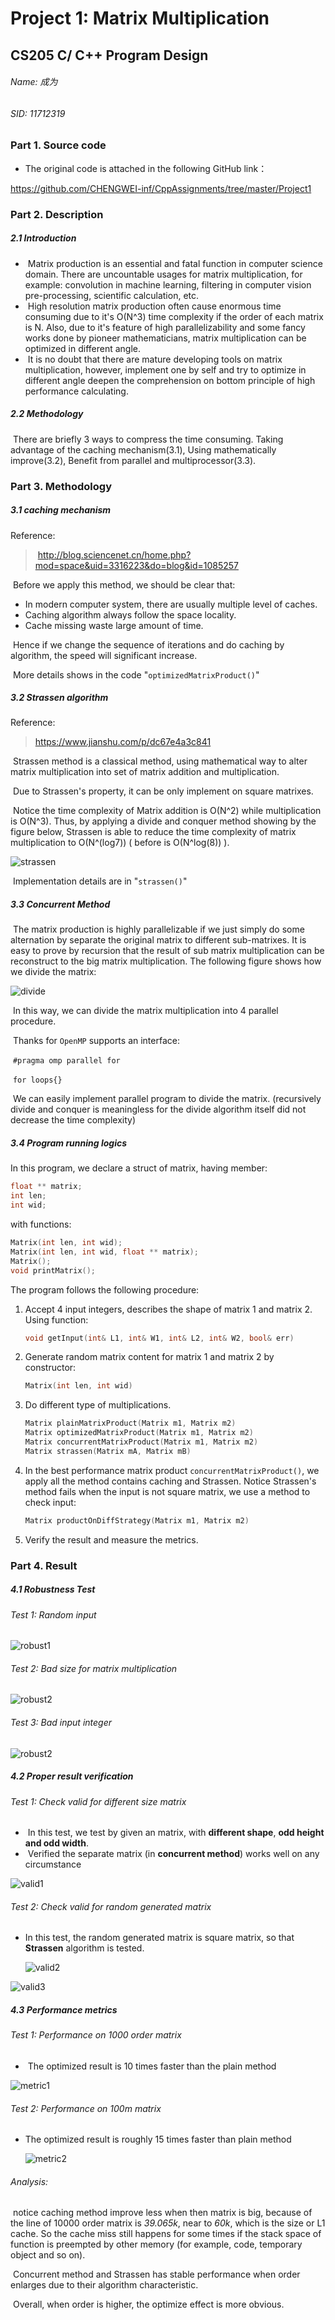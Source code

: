 # Project 1: Matrix Multiplication

## CS205 C/ C++ Program Design

###### Name: 成为

###### SID: 11712319



### Part 1. Source code

- The original code is attached in the following GitHub link：

https://github.com/CHENGWEI-inf/CppAssignments/tree/master/Project1



### Part 2. Description

##### 2.1 Introduction

- ​	Matrix production is an essential and fatal function in computer science domain. There are uncountable usages for matrix multiplication, for example: convolution in machine learning, filtering in computer vision pre-processing, scientific calculation, etc. 
- ​	High resolution matrix production often cause enormous time consuming due to it's O(N^3) time complexity if the order of each matrix is N. Also, due to it's feature of high parallelizability and some fancy works done by pioneer mathematicians, matrix multiplication can be optimized in different angle.
- ​	It is no doubt that there are mature developing tools on matrix multiplication, however, implement one by self and try to optimize in different angle deepen the comprehension on bottom principle of high performance calculating.

##### 2.2 Methodology 

​	There are briefly 3 ways to compress the time consuming. Taking advantage of the caching mechanism(3.1), Using mathematically improve(3.2), Benefit from parallel and multiprocessor(3.3).



### Part 3. Methodology 

##### 3.1 caching mechanism 

Reference: 

> ​	http://blog.sciencenet.cn/home.php?mod=space&uid=3316223&do=blog&id=1085257

​	Before we apply this method, we should be clear that:

- In modern computer system, there are usually multiple level of caches. 
- Caching algorithm always follow the space locality.
- Cache missing waste large amount of time.

​	Hence if we change the sequence of iterations and do caching by algorithm, the speed will significant increase.

​	More details shows in the code "`optimizedMatrixProduct()`"



##### 3.2 Strassen algorithm

Reference:

> https://www.jianshu.com/p/dc67e4a3c841

​	Strassen method is a classical method, using mathematical way to alter matrix multiplication into set of matrix addition and multiplication. 

​	Due to Strassen's property, it can be only implement on square matrixes.

​	Notice the time complexity of Matrix addition is O(N^2) while multiplication is O(N^3). Thus, by applying a divide and conquer method showing by the figure below, Strassen is able to reduce the time complexity of matrix multiplication to O(N^(log7)) ( before is O(N^log(8)) ).

![strassen](../Project1/figs/strassen.png)

​	Implementation details are in "`strassen()`"

##### 3.3 Concurrent Method

​	The matrix production is highly parallelizable if we just simply do some alternation by separate the original matrix to different sub-matrixes. It is easy to prove by recursion that the result of sub matrix multiplication can be reconstruct to the big matrix multiplication. The following figure shows how we divide the matrix:

![divide](../Project1/figs/divide.png)

​	In this way, we can divide the matrix multiplication into 4 parallel procedure.

​	Thanks for `OpenMP` supports an interface:

​				 `#pragma omp parallel for `

​				`for loops{}`

​	We can easily implement parallel program to divide the matrix. (recursively divide and conquer is meaningless for the divide algorithm itself did not decrease the time complexity)



##### 3.4 Program running logics

In this program, we declare a struct of matrix, having member:

```c++
float ** matrix;
int len;
int wid;
```

with functions:

```c++
Matrix(int len, int wid);  
Matrix(int len, int wid, float ** matrix);
Matrix();
void printMatrix();
```



The program follows the following procedure:

1. Accept 4 input integers, describes the shape of matrix 1 and matrix 2.  Using function:

   ```c++
   void getInput(int& L1, int& W1, int& L2, int& W2, bool& err)
   ```

2. Generate random matrix content for matrix 1 and matrix 2 by constructor:

   ```c++
   Matrix(int len, int wid)
   ```

3. Do different type of multiplications. 

   ```c++
   Matrix plainMatrixProduct(Matrix m1, Matrix m2)
   Matrix optimizedMatrixProduct(Matrix m1, Matrix m2)
   Matrix concurrentMatrixProduct(Matrix m1, Matrix m2)
   Matrix strassen(Matrix mA, Matrix mB) 
   ```

4. In the best performance matrix product `concurrentMatrixProduct()`, we apply all the method contains caching and Strassen. Notice Strassen's method fails when the input is not square matrix, we use a method to check input:

   ```c++
   Matrix productOnDiffStrategy(Matrix m1, Matrix m2)
   ```

5. Verify the result and measure the metrics.

   

### **Part 4. Result** 				

##### 4.1 Robustness Test



###### Test 1: Random input

![robust1](../Project1/figs/robust1.png)



###### Test 2: Bad size for matrix multiplication

![robust2](../Project1/figs/robust2.png)



###### Test 3: Bad input integer

![robust2](../Project1/figs/robust2.png) 



##### 4.2 Proper result verification

###### Test 1: Check valid for different size matrix 

- ​	In this test, we test by given an matrix, with **different shape**, **odd height and odd width**.
- ​	Verified the separate matrix (in **concurrent method**) works well on any circumstance 

![valid1](../Project1/figs/valid1.png)



###### Test 2: Check valid for random generated matrix

- In this test, the random generated matrix is square matrix, so that **Strassen** algorithm is tested.

  ![valid2](../Project1/figs/valid2.png)

![valid3](../Project1/figs/valid3.png)



##### 4.3 Performance metrics

###### Test 1: Performance on 1000 order matrix

- ​	The optimized result is 10 times faster than the plain method

![metric1](../Project1/figs/metric1.png)

###### Test 2: Performance on 100m matrix

- The optimized result is roughly 15 times faster than plain method

  ![metric2](../Project1/figs/metric2.png)

###### Analysis:

​	notice caching method improve less when then matrix is big, because of the line of 10000 order matrix is *39.065k*, near to *60k*, which is the size or L1 cache.  So the cache miss still happens for some times if the stack space of function is preempted by other memory (for example, code, temporary object and so on).

​	Concurrent method and Strassen has stable performance when order enlarges due to their algorithm characteristic.

​	Overall, when order is higher, the optimize effect is more obvious.